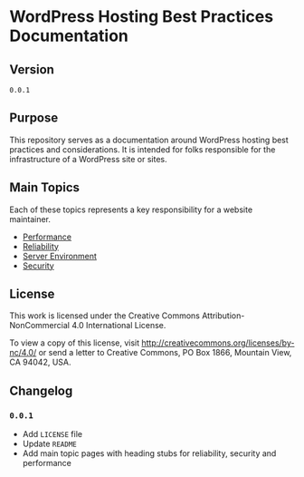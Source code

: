 # WordPress Hosting Best Practices Documentation

## Version
`0.0.1`

## Purpose
This repository serves as a documentation around WordPress hosting best practices and considerations. It is intended for folks responsible for the infrastructure of a WordPress site or sites.

## Main Topics
Each of these topics represents a key responsibility for a website maintainer.
- [Performance](./performance/performance.md)
- [Reliability](./reliability/reliability.md)
- [Server Environment](./server-environment/server-environment.md)
- [Security](./security/security.md)

## License
This work is licensed under the Creative Commons Attribution-NonCommercial 4.0 International License. 

To view a copy of this license, visit http://creativecommons.org/licenses/by-nc/4.0/ or send a letter to Creative Commons, PO Box 1866, Mountain View, CA 94042, USA.

## Changelog
### `0.0.1`
- Add `LICENSE` file
- Update `README`
- Add main topic pages with heading stubs for reliability, security and performance
